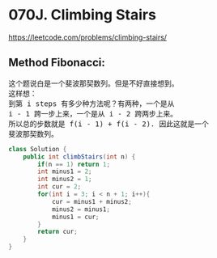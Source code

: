 # 070J. Climbing Stairs
https://leetcode.com/problems/climbing-stairs/

## Method Fibonacci:
<pre>
这个题说白是一个斐波那契数列。但是不好直接想到。
这样想：
到第 i steps 有多少种方法呢？有两种，一个是从
i - 1 跨一步上来，一个是从 i - 2 跨两步上来。
所以总的步数就是 f(i - 1) + f(i - 2). 因此这就是一个
斐波那契数列。
</pre>

```java
class Solution {
    public int climbStairs(int n) {
        if(n == 1) return 1;
        int minus1 = 2;
        int minus2 = 1;
        int cur = 2;
        for(int i = 3; i < n + 1; i++){
            cur = minus1 + minus2;
            minus2 = minus1;
            minus1 = cur;
        }
        return cur;
    }
}
```

